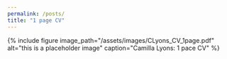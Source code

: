 ```yaml
---
permalink: /posts/
title: "1 page CV"
---
```


{% include figure image_path="/assets/images/CLyons_CV_1page.pdf" alt="this is a placeholder image" caption="Camilla Lyons: 1 pace CV" %}
